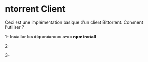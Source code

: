 # ntorrent Client

Ceci est une implémentation basique d'un client Bittorrent. Comment l'utiliser ?
 
1- Installer les dépendances avec **npm install**

2- 

3- 
